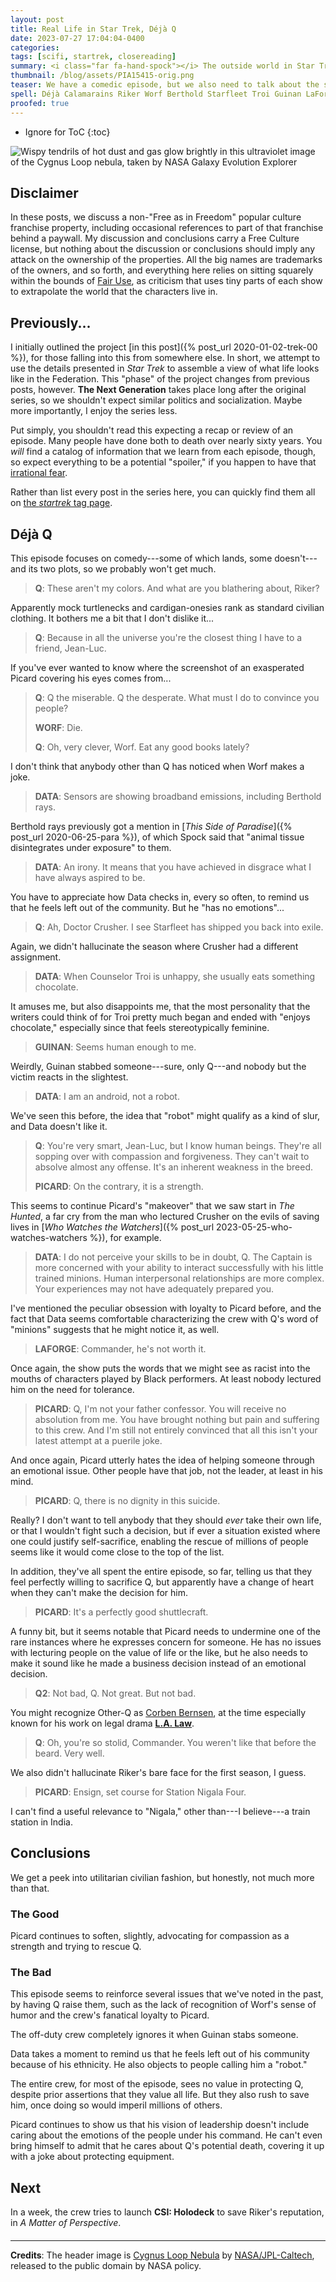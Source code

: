 ```yaml
---
layout: post
title: Real Life in Star Trek, Déjà Q
date: 2023-07-27 17:04:04-0400
categories:
tags: [scifi, startrek, closereading]
summary: <i class="far fa-hand-spock"></i> The outside world in Star Trek
thumbnail: /blog/assets/PIA15415-orig.png
teaser: We have a comedic episode, but we also need to talk about the shift in political tone, some racism, toxic masculinity, and more.
spell: Déjà Calamarains Riker Worf Berthold Starfleet Troi Guinan LaForge shuttlecraft Corben Bernsen Nigala holodeck JPL-Caltech
proofed: true
---
```


* Ignore for ToC
{:toc}

![Wispy tendrils of hot dust and gas glow brightly in this ultraviolet image of the Cygnus Loop nebula, taken by NASA Galaxy Evolution Explorer](/blog/assets/PIA15415-orig.png "Not the Calamarains")

## Disclaimer

In these posts, we discuss a non-"Free as in Freedom" popular culture franchise property, including occasional references to part of that franchise behind a paywall.  My discussion and conclusions carry a Free Culture license, but nothing about the discussion or conclusions should imply any attack on the ownership of the properties.  All the big names are trademarks of the owners, and so forth, and everything here relies on sitting squarely within the bounds of [Fair Use](https://en.wikipedia.org/wiki/Fair_use), as criticism that uses tiny parts of each show to extrapolate the world that the characters live in.

## Previously...

I initially outlined the project [in this post]({% post_url 2020-01-02-trek-00 %}), for those falling into this from somewhere else.  In short, we attempt to use the details presented in *Star Trek* to assemble a view of what life looks like in the Federation.  This "phase" of the project changes from previous posts, however.  **The Next Generation** takes place long after the original series, so we shouldn't expect similar politics and socialization.  Maybe more importantly, I enjoy the series less.

Put simply, you shouldn't read this expecting a recap or review of an episode.  Many people have done both to death over nearly sixty years.  You *will* find a catalog of information that we learn from each episode, though, so expect everything to be a potential "spoiler," if you happen to have that [irrational fear](https://www.theguardian.com/books/booksblog/2011/aug/17/spoilers-enhance-enjoyment-psychologists).

Rather than list every post in the series here, you can quickly find them all on [the *startrek* tag page](/blog/tag/startrek/).

## Déjà Q

This episode focuses on comedy---some of which lands, some doesn't---and its two plots, so we probably won't get much.

 > **Q**: These aren't my colors. And what are you blathering about, Riker?

Apparently mock turtlenecks and cardigan-onesies rank as standard civilian clothing.  It bothers me a bit that I don't dislike it...

 > **Q**: Because in all the universe you're the closest thing I have to a friend, Jean-Luc.

If you've ever wanted to know where the screenshot of an exasperated Picard covering his eyes comes from...

 > **Q**: Q the miserable. Q the desperate. What must I do to convince you people?
 >
 > **WORF**: Die.
 >
 > **Q**: Oh, very clever, Worf. Eat any good books lately?

I don't think that anybody other than Q has noticed when Worf makes a joke.

 > **DATA**: Sensors are showing broadband emissions, including Berthold rays.

Berthold rays previously got a mention in [*This Side of Paradise*]({% post_url 2020-06-25-para %}), of which Spock said that "animal tissue disintegrates under exposure" to them.

 > **DATA**: An irony. It means that you have achieved in disgrace what I have always aspired to be.

You have to appreciate how Data checks in, every so often, to remind us that he feels left out of the community.  But he "has no emotions"...

 > **Q**: Ah, Doctor Crusher. I see Starfleet has shipped you back into exile.

Again, we didn't hallucinate the season where Crusher had a different assignment.

 > **DATA**: When Counselor Troi is unhappy, she usually eats something chocolate.

It amuses me, but also disappoints me, that the most personality that the writers could think of for Troi pretty much began and ended with "enjoys chocolate," especially since that feels stereotypically feminine.

 > **GUINAN**: Seems human enough to me.

Weirdly, Guinan stabbed someone---sure, only Q---and nobody but the victim reacts in the slightest.

 > **DATA**: I am an android, not a robot.

We've seen this before, the idea that "robot" might qualify as a kind of slur, and Data doesn't like it.

 > **Q**: You're very smart, Jean-Luc, but I know human beings. They're all sopping over with compassion and forgiveness. They can't wait to absolve almost any offense. It's an inherent weakness in the breed.
 >
 > **PICARD**: On the contrary, it is a strength.

This seems to continue Picard's "makeover" that we saw start in *The Hunted*, a far cry from the man who lectured Crusher on the evils of saving lives in [*Who Watches the Watchers*]({% post_url 2023-05-25-who-watches-watchers %}), for example.

 > **DATA**: I do not perceive your skills to be in doubt, Q. The Captain is more concerned with your ability to interact successfully with his little trained minions. Human interpersonal relationships are more complex. Your experiences may not have adequately prepared you.

I've mentioned the peculiar obsession with loyalty to Picard before, and the fact that Data seems comfortable characterizing the crew with Q's word of "minions" suggests that he might notice it, as well.

 > **LAFORGE**: Commander, he's not worth it.

Once again, the show puts the words that we might see as racist into the mouths of characters played by Black performers.  At least nobody lectured him on the need for tolerance.

 > **PICARD**: Q, I'm not your father confessor. You will receive no absolution from me. You have brought nothing but pain and suffering to this crew. And I'm still not entirely convinced that all this isn't your latest attempt at a puerile joke.

And once again, Picard utterly hates the idea of helping someone through an emotional issue.  Other people have that job, not the leader, at least in his mind.

 > **PICARD**: Q, there is no dignity in this suicide.

Really?  I don't want to tell anybody that they should *ever* take their own life, or that I wouldn't fight such a decision, but if ever a situation existed where one could justify self-sacrifice, enabling the rescue of millions of people seems like it would come close to the top of the list.

In addition, they've all spent the entire episode, so far, telling us that they feel perfectly willing to sacrifice Q, but apparently have a change of heart when they can't make the decision for him.

 > **PICARD**: It's a perfectly good shuttlecraft.

A funny bit, but it seems notable that Picard needs to undermine one of the rare instances where he expresses concern for someone.  He has no issues with lecturing people on the value of life or the like, but he also needs to make it sound like he made a business decision instead of an emotional decision.

 > **Q2**: Not bad, Q. Not great. But not bad.

You might recognize Other-Q as [Corben Bernsen](https://en.wikipedia.org/wiki/Corbin_Bernsen), at the time especially known for his work on legal drama [**L.A. Law**](https://en.wikipedia.org/wiki/L.A._Law).

 > **Q**: Oh, you're so stolid, Commander. You weren't like that before the beard. Very well.

We also didn't hallucinate Riker's bare face for the first season, I guess.

 > **PICARD**: Ensign, set course for Station Nigala Four.

I can't find a useful relevance to "Nigala," other than---I believe---a train station in India.

## Conclusions

We get a peek into utilitarian civilian fashion, but honestly, not much more than that.

### The Good

Picard continues to soften, slightly, advocating for compassion as a strength and trying to rescue Q.

### The Bad

This episode seems to reinforce several issues that we've noted in the past, by having Q raise them, such as the lack of recognition of Worf's sense of humor and the crew's fanatical loyalty to Picard.

The off-duty crew completely ignores it when Guinan stabs someone.

Data takes a moment to remind us that he feels left out of his community because of his ethnicity.  He also objects to people calling him a "robot."

The entire crew, for most of the episode, sees no value in protecting Q, despite prior assertions that they value all life.  But they also rush to save him, once doing so would imperil millions of others.

Picard continues to show us that his vision of leadership doesn't include caring about the emotions of the people under his command.  He can't even bring himself to admit that he cares about Q's potential death, covering it up with a joke about protecting equipment.

## Next

In a week, the crew tries to launch **CSI:  Holodeck** to save Riker's reputation, in *A Matter of Perspective*.

#### <i class="far fa-hand-spock"></i>

* * *

**Credits**: The header image is [Cygnus Loop Nebula](https://images.nasa.gov/details/PIA15415) by [NASA/JPL-Caltech](https://www.jpl.nasa.gov/), released to the public domain by NASA policy.

